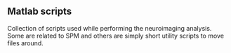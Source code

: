 ## Matlab scripts


Collection of scripts used while performing the neuroimaging analysis. Some are related to SPM and others are simply short utility scripts to move files around.